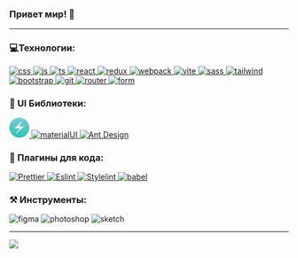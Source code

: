 ### Привет мир! 👋

---

### 💻Технологии:

<div>

  <a href="!#">
    <img width="36" src="https://icon.icepanel.io/Technology/svg/CSS3.svg" alt="css">
  <a/>
  <a href="!#">
    <img width="36" src="https://icon.icepanel.io/Technology/svg/JavaScript.svg" alt="js">
  <a/>
  <a href="!#">
    <img width="36" src="https://icon.icepanel.io/Technology/svg/TypeScript.svg" alt="ts">
  <a/>
  <a href="!#">
    <img width="36" src="https://icon.icepanel.io/Technology/svg/React.svg" alt="react">
  <a/>
  <a href="!#">
    <img width="36" src="https://icon.icepanel.io/Technology/svg/Redux.svg" alt="redux">
  <a/>
    
  <a href="!#">
    <img width="36" src="https://icon.icepanel.io/Technology/svg/Webpack.svg" alt="webpack">
  <a/>
  <a href="!#">
    <img width="36" src="https://icon.icepanel.io/Technology/svg/Vite.js.svg" alt="vite">
  <a/>
  <a href="!#">
    <img width="36" src="https://icon.icepanel.io/Technology/svg/Sass.svg" alt="sass">
  <a/>
  <a href="!#">
    <img width="36" src="https://icon.icepanel.io/Technology/svg/Tailwind-CSS.svg" alt="tailwind">
  <a/>
  <a href="!#">
    <img width="36" src="https://icon.icepanel.io/Technology/svg/Bootstrap.svg" alt="bootstrap">
  <a/>
  <a href="!#">
    <img width="36" src="https://icon.icepanel.io/Technology/svg/Git.svg" alt="git">
  <a/>
  <a href="!#">
    <img width="36" src="https://iconape.com/wp-content/png_logo_vector/react-router.png" alt="router">
  <a/>
  <a href="!#">
    <img width="36" src="https://react-hook-form.com/images/logo/react-hook-form-logo-only.png" alt="form">
  <a/>
 
</div>

### 🎨 UI Библиотеки:

<div>
    <a href="!#">
      <img width="36" src="https://github.com/chakra-ui/chakra-ui/blob/main/media/logomark-colored.svg" alt="ChakraUI">
    <a/>
    <a href="!#">
      <img width="36" src="https://icon.icepanel.io/Technology/svg/Material-UI.svg" alt="materialUI">
    <a/>
      <a href="!#">
      <img width="36" src="https://gw.alipayobjects.com/zos/rmsportal/KDpgvguMpGfqaHPjicRK.svg" alt="Ant Design">
    <a/>
</div>

### 📃 Плагины для кода:

<div>
    <a href="!#">
      <img width="36" src="https://prettier.io/icon.png" alt="Prettier">
    <a/>
    <a href="!#">
      <img width="36" src="https://cdn.iconscout.com/icon/free/png-256/free-eslint-3521412-2944856.png" alt="Eslint">
    <a/>
      <a href="!#">
      <img width="36" src="https://cdn.icon-icons.com/icons2/2107/PNG/512/file_type_stylelint_icon_130141.png" alt="Stylelint">
    <a/>
    <a href="!#">
    <img width="36" src="https://icon.icepanel.io/Technology/svg/Babel.svg" alt="babel">
  <a/>
</div>

### ⚒ Инструменты:
<div>
  <img width="36" src="https://icon.icepanel.io/Technology/svg/Figma.svg" alt="figma">
  <img width="36" src="https://icon.icepanel.io/Technology/svg/Adobe-Photoshop.svg" alt="photoshop">
  <img width="36" src="https://icon.icepanel.io/Technology/svg/Sketch.svg" alt="sketch">
</div>

_____________________
<a href="https://github.com/otsairaze" target="_blank" rel="noreferrer"><img src="https://img.shields.io/github/followers/otsairaze?logo=github&style=for-the-badge&color=0891b2&labelColor=27272a" /></a>

